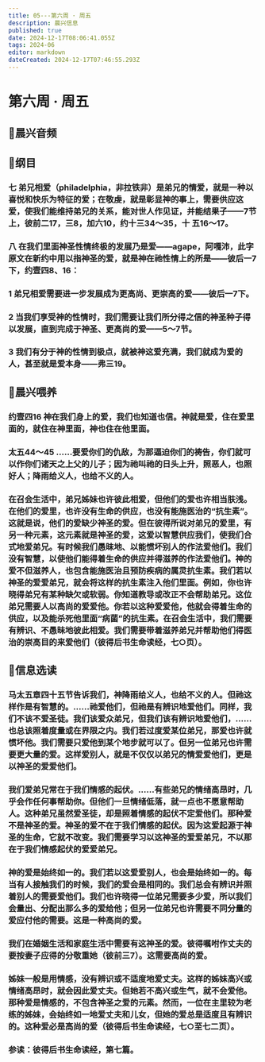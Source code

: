 ```yaml
---
title: 05---第六周 · 周五
description: 晨兴信息
published: true
date: 2024-12-17T08:06:41.055Z
tags: 2024-06
editor: markdown
dateCreated: 2024-12-17T07:46:55.293Z
---
```


# 第六周 · 周五

## 🎵晨兴音频


## 📖纲目

### 七    弟兄相爱（philadelphia，非拉铁非）是弟兄的情爱，就是一种以喜悦和快乐为特征的爱；在敬虔，就是彰显神的事上，需要供应这爱，使我们能维持弟兄的关系，能对世人作见证，并能结果子——7节上，彼前二17，三8，加六10，约十三34～35，十 五16～17。

### 八    在我们里面神圣性情终极的发展乃是爱——agape，阿嘎沛，此字原文在新约中用以指神圣的爱，就是神在祂性情上的所是——彼后一7下，约壹四8、16：

### 1    弟兄相爱需要进一步发展成为更高尚、更崇高的爱——彼后一7下。

### 2 当我们享受神的性情时，我们需要让我们所分得之信的神圣种子得以发展，直到完成于神圣、更高尚的爱——5～7节。

### 3    我们有分于神的性情到极点，就被神这爱充满，我们就成为爱的人，甚至就是爱本身——弗三19。

## 📖晨兴喂养

### 约壹四16    神在我们身上的爱，我们也知道也信。神就是爱，住在爱里面的，就住在神里面，神也住在他里面。

### 太五44～45    ……要爱你们的仇敌，为那逼迫你们的祷告，你们就可以作你们诸天之上父的儿子；因为祂叫祂的日头上升，照恶人，也照好人；降雨给义人，也给不义的人。

### 在召会生活中，弟兄姊妹也许彼此相爱，但他们的爱也许相当肤浅。在他们的爱里，也许没有生命的供应，也没有能施医治的“抗生素”。这就是说，他们的爱缺少神圣的爱。但在彼得所说对弟兄的爱里，有另一种元素，这元素就是神圣的爱，这爱以智慧供应我们，使我们合式地爱弟兄。有时候我们愚昧地、以能惯坏别人的作法爱他们。我们没有智慧，以使他们能得着生命的供应并得滋养的作法爱他们。神的爱不但滋养人，也包含能施医治且预防疾病的属灵抗生素。我们若以神圣的爱爱弟兄，就会将这样的抗生素注入他们里面。例如，你也许晓得弟兄有某种缺欠或软弱。你知道教导或改正不会帮助弟兄。这位弟兄需要人以高尚的爱爱他。你若以这种爱爱他，他就会得着生命的供应，以及能杀死他里面“病菌”的抗生素。在召会生活中，我们需要有辨识、不愚昧地彼此相爱。我们需要带着滋养弟兄并帮助他们得医治的崇高目的来爱他们（彼得后书生命读经，七○页）。

## 📖信息选读

### 马太五章四十五节告诉我们，神降雨给义人，也给不义的人。但祂这样作是有智慧的。……祂爱他们，但祂是有辨识地爱他们。同样，我们不该不爱圣徒。我们该爱众弟兄，但我们该有辨识地爱他们，……也总该照着度量或在界限之内。我们若过度爱某位弟兄，那爱也许就惯坏他。我们需要只爱他到某个地步就可以了。但另一位弟兄也许需要更大量的爱。这样爱别人，就是不仅仅以弟兄的情爱爱他们，更是以神圣的爱爱他们。

### 我们爱弟兄常在于我们情感的起伏。……有些弟兄的情绪高昂时，几乎会作任何事帮助你。但他们一旦情绪低落，就一点也不愿意帮助人。这种弟兄虽然爱圣徒，却是照着情感的起伏不定爱他们。那种爱不是神圣的爱。神圣的爱不在于我们情感的起伏。因为这爱起源于神圣的生命，它就不改变。我们需要学习以这神圣的爱爱弟兄，不以那在于我们情感起伏的爱爱弟兄。

### 神的爱是始终如一的。我们若以这爱爱别人，也会是始终如一的。每当有人接触我们的时候，我们的爱会是相同的。我们总会有辨识并照着别人的需要爱他们。我们也许晓得一位弟兄需要多少爱，所以我们会量出、分配出那么多的爱给他；但另一位弟兄也许需要不同分量的爱应付他的需要。这是一种高尚的爱。

### 我们在婚姻生活和家庭生活中需要有这神圣的爱。彼得嘱咐作丈夫的要按妻子应得的分敬重她（彼前三7）。这需要高尚的爱。

### 姊妹一般是用情感，没有辨识或不适度地爱丈夫。这样的姊妹高兴或情绪高昂时，就会因此爱丈夫。但她若不高兴或生气，就不会爱他。那种爱是情感的，不包含神圣之爱的元素。然而，一位在主里较为老练的姊妹，会始终如一地爱丈夫和儿女，但她的爱总是适度且有辨识的。这种爱必是高尚的爱（彼得后书生命读经，七○至七二页）。

### 参读：彼得后书生命读经，第七篇。
<!-- Google tag (gtag.js) -->
<script async src="https://www.googletagmanager.com/gtag/js?id=G-1P8709Z16T"></script>
<script>
  window.dataLayer = window.dataLayer || [];
  function gtag(){dataLayer.push(arguments);}
  gtag('js', new Date());

  gtag('config', 'G-1P8709Z16T');
</script>